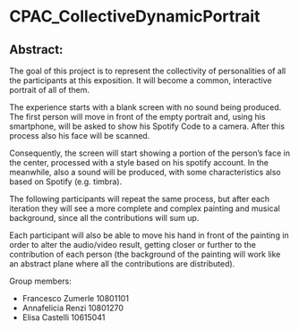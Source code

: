 # CPAC_CollectiveDynamicPortrait

## Abstract:

The goal of this project is to represent the collectivity of personalities of all the participants at this exposition. It will become a common, interactive portrait of all of them.

The experience starts with a blank screen with no sound being produced. 
The first person will move in front of the empty portrait  and, using his smartphone, will be asked to show his Spotify Code to a camera. After this process also his face will be scanned. 

Consequently, the screen will start showing a portion of the person’s face in the center, processed with a style based on his spotify account. In the meanwhile, also a sound will be produced, with some characteristics also based on Spotify (e.g. timbra).

The following participants will repeat the same process, but after each iteration they will see a more complete and complex painting and musical background, since all the contributions will sum up.

Each participant will also be able to move his hand in front of the painting in order to alter the audio/video result, getting closer or further to the contribution of each person (the background of the painting will work like an abstract plane where all the contributions are distributed).


Group members: 
* Francesco Zumerle 10801101
* Annafelicia Renzi 10801270
* Elisa Castelli 10615041

